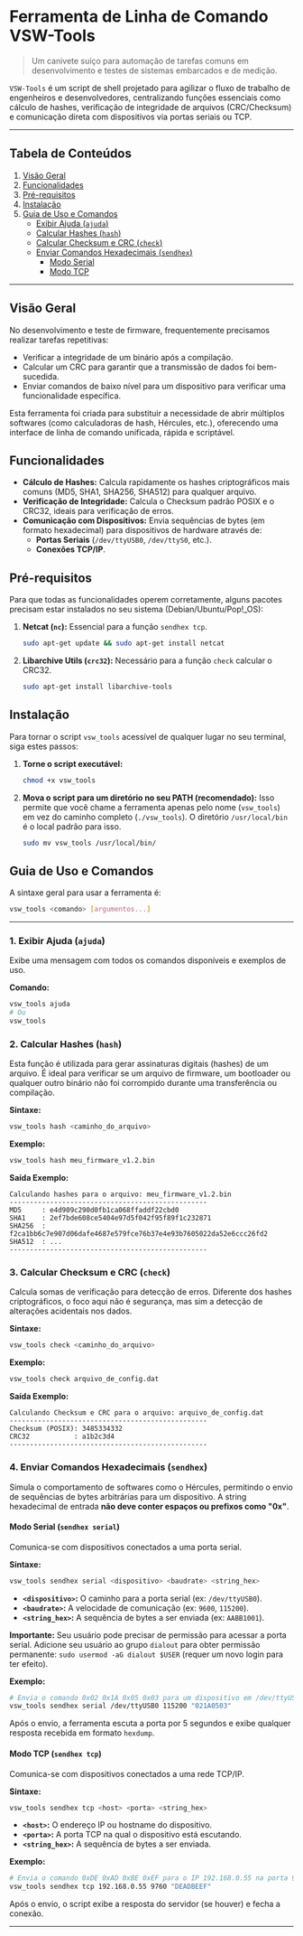 # Ferramenta de Linha de Comando VSW-Tools

> Um canivete suíço para automação de tarefas comuns em desenvolvimento e testes de sistemas embarcados e de medição.

`VSW-Tools` é um script de shell projetado para agilizar o fluxo de trabalho de engenheiros e desenvolvedores, centralizando funções essenciais como cálculo de hashes, verificação de integridade de arquivos (CRC/Checksum) e comunicação direta com dispositivos via portas seriais ou TCP.

---

## Tabela de Conteúdos

1.  [Visão Geral](#visão-geral)
2.  [Funcionalidades](#funcionalidades)
3.  [Pré-requisitos](#pré-requisitos)
4.  [Instalação](#instalação)
5.  [Guia de Uso e Comandos](#guia-de-uso-e-comandos)
    -   [Exibir Ajuda (`ajuda`)](#1-exibir-ajuda-ajuda)
    -   [Calcular Hashes (`hash`)](#2-calcular-hashes-hash)
    -   [Calcular Checksum e CRC (`check`)](#3-calcular-checksum-e-crc-check)
    -   [Enviar Comandos Hexadecimais (`sendhex`)](#4-enviar-comandos-hexadecimais-sendhex)
        -   [Modo Serial](#modo-serial-sendhex-serial)
        -   [Modo TCP](#modo-tcp-sendhex-tcp)

---

## Visão Geral

No desenvolvimento e teste de firmware, frequentemente precisamos realizar tarefas repetitivas:
-   Verificar a integridade de um binário após a compilação.
-   Calcular um CRC para garantir que a transmissão de dados foi bem-sucedida.
-   Enviar comandos de baixo nível para um dispositivo para verificar uma funcionalidade específica.

Esta ferramenta foi criada para substituir a necessidade de abrir múltiplos softwares (como calculadoras de hash, Hércules, etc.), oferecendo uma interface de linha de comando unificada, rápida e scriptável.

## Funcionalidades

-   **Cálculo de Hashes:** Calcula rapidamente os hashes criptográficos mais comuns (MD5, SHA1, SHA256, SHA512) para qualquer arquivo.
-   **Verificação de Integridade:** Calcula o Checksum padrão POSIX e o CRC32, ideais para verificação de erros.
-   **Comunicação com Dispositivos:** Envia sequências de bytes (em formato hexadecimal) para dispositivos de hardware através de:
    -   **Portas Seriais** (`/dev/ttyUSB0`, `/dev/ttyS0`, etc.).
    -   **Conexões TCP/IP**.

## Pré-requisitos

Para que todas as funcionalidades operem corretamente, alguns pacotes precisam estar instalados no seu sistema (Debian/Ubuntu/Pop!_OS):

1.  **Netcat (`nc`):** Essencial para a função `sendhex tcp`.
    ```bash
    sudo apt-get update && sudo apt-get install netcat
    ```
2.  **Libarchive Utils (`crc32`):** Necessário para a função `check` calcular o CRC32.
    ```bash
    sudo apt-get install libarchive-tools
    ```

## Instalação

Para tornar o script `vsw_tools` acessível de qualquer lugar no seu terminal, siga estes passos:

1.  **Torne o script executável:**
    ```bash
    chmod +x vsw_tools
    ```

2.  **Mova o script para um diretório no seu PATH (recomendado):**
    Isso permite que você chame a ferramenta apenas pelo nome (`vsw_tools`) em vez do caminho completo (`./vsw_tools`). O diretório `/usr/local/bin` é o local padrão para isso.
    ```bash
    sudo mv vsw_tools /usr/local/bin/
    ```

## Guia de Uso e Comandos

A sintaxe geral para usar a ferramenta é:

```bash
vsw_tools <comando> [argumentos...]
```

---

### 1. Exibir Ajuda (`ajuda`)

Exibe uma mensagem com todos os comandos disponíveis e exemplos de uso.

**Comando:**
```bash
vsw_tools ajuda
# Ou
vsw_tools
```

### 2. Calcular Hashes (`hash`)

Esta função é utilizada para gerar assinaturas digitais (hashes) de um arquivo. É ideal para verificar se um arquivo de firmware, um bootloader ou qualquer outro binário não foi corrompido durante uma transferência ou compilação.

**Sintaxe:**
```bash
vsw_tools hash <caminho_do_arquivo>
```

**Exemplo:**
```bash
vsw_tools hash meu_firmware_v1.2.bin
```

**Saída Exemplo:**
```
Calculando hashes para o arquivo: meu_firmware_v1.2.bin
-------------------------------------------------
MD5     : e4d909c290d0fb1ca068ffaddf22cbd0
SHA1    : 2ef7bde608ce5404e97d5f042f95f89f1c232871
SHA256  : f2ca1bb6c7e907d06dafe4687e579fce76b37e4e93b7605022da52e6ccc26fd2
SHA512  : ...
-------------------------------------------------
```

### 3. Calcular Checksum e CRC (`check`)

Calcula somas de verificação para detecção de erros. Diferente dos hashes criptográficos, o foco aqui não é segurança, mas sim a detecção de alterações acidentais nos dados.

**Sintaxe:**
```bash
vsw_tools check <caminho_do_arquivo>
```
**Exemplo:**
```bash
vsw_tools check arquivo_de_config.dat
```
**Saída Exemplo:**
```
Calculando Checksum e CRC para o arquivo: arquivo_de_config.dat
-------------------------------------------------
Checksum (POSIX): 3485334332
CRC32           : a1b2c3d4
-------------------------------------------------
```

### 4. Enviar Comandos Hexadecimais (`sendhex`)

Simula o comportamento de softwares como o Hércules, permitindo o envio de sequências de bytes arbitrárias para um dispositivo. A string hexadecimal de entrada **não deve conter espaços ou prefixos como "0x"**.

#### Modo Serial (`sendhex serial`)

Comunica-se com dispositivos conectados a uma porta serial.

**Sintaxe:**
```bash
vsw_tools sendhex serial <dispositivo> <baudrate> <string_hex>
```
-   **`<dispositivo>`:** O caminho para a porta serial (ex: `/dev/ttyUSB0`).
-   **`<baudrate>`:** A velocidade de comunicação (ex: `9600`, `115200`).
-   **`<string_hex>`:** A sequência de bytes a ser enviada (ex: `AABB1001`).

**Importante:** Seu usuário pode precisar de permissão para acessar a porta serial. Adicione seu usuário ao grupo `dialout` para obter permissão permanente:
`sudo usermod -aG dialout $USER` (requer um novo login para ter efeito).

**Exemplo:**
```bash
# Envia o comando 0x02 0x1A 0x05 0x03 para um dispositivo em /dev/ttyUSB0 a 115200 baud
vsw_tools sendhex serial /dev/ttyUSB0 115200 "021A0503"
```
Após o envio, a ferramenta escuta a porta por 5 segundos e exibe qualquer resposta recebida em formato `hexdump`.

#### Modo TCP (`sendhex tcp`)

Comunica-se com dispositivos conectados a uma rede TCP/IP.

**Sintaxe:**
```bash
vsw_tools sendhex tcp <host> <porta> <string_hex>
```
-   **`<host>`:** O endereço IP ou hostname do dispositivo.
-   **`<porta>`:** A porta TCP na qual o dispositivo está escutando.
-   **`<string_hex>`:** A sequência de bytes a ser enviada.

**Exemplo:**
```bash
# Envia o comando 0xDE 0xAD 0xBE 0xEF para o IP 192.168.0.55 na porta 9760
vsw_tools sendhex tcp 192.168.0.55 9760 "DEADBEEF"
```
Após o envio, o script exibe a resposta do servidor (se houver) e fecha a conexão.

---
